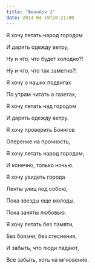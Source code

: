 ```yaml
---
title: "Фенчёрч 2"
date: 2014-04-19T20:21:00
---
```


Я хочу летать народ городом

И дарить одежду ветру,

Ну и что, что будет холодно?! 

Ну и что, что так заметно?!



Я хочу о наших подвигах

По утрам читать а газетах,

Я хочу летать над городом

И дарить одежду ветру.



Я хочу проверить Боингов

Оперение на прочность,

Я хочу летать народ городом,

И конечно, только ночью.



Я хочу увидеть города

Ленты улиц под собою,

Пока звезды еще молоды,

Пока заняты любовью.



Я хочу летать без памяти, 

Без боязни, без стеснения, 

И забыть, что люди падают, 

Все забыть, хоть на мгновение.

